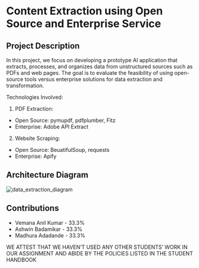 # Content Extraction using Open Source and Enterprise Service

## Project Description

In this project, we focus on developing a prototype AI application that extracts, processes, and organizes data from unstructured sources such as PDFs and web pages. The goal is to evaluate the feasibility of using open-source tools versus enterprise solutions for data extraction and transformation.

Technologies Involved:
1. PDF Extraction: 
  * Open Source: pymupdf, pdfplumber, Fitz
  * Enterprise: Adobe API Extract
2. Website Scraping:
  * Open Source: BeuatifulSoup, requests
  * Enterprise: Apify

## Architecture Diagram
![data_extraction_diagram](https://github.com/user-attachments/assets/253c875a-afa6-4353-9f5a-04231af16d78)


## Contributions
- Vemana Anil Kumar - 33.3%
- Ashwin Badamikar - 33.3%
- Madhura Adadande - 33.3%
  
WE ATTEST THAT WE HAVEN’T USED ANY OTHER STUDENTS’ WORK IN OUR ASSIGNMENT AND ABIDE BY THE POLICIES LISTED IN THE STUDENT HANDBOOK
